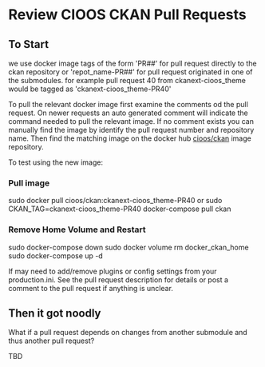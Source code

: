 # Review CIOOS CKAN Pull Requests

## To Start
we use docker image tags of the form 'PR##' for pull request directly to the ckan repository or 'repot_name-PR##' for pull request originated in one of the submodules. for example pull request 40 from ckanext-cioos_theme would be tagged as 'ckanext-cioos_theme-PR40'

To pull the relevant docker image first examine the comments od the pull request. On newer requests an auto generated comment will indicate the command needed to pull the relevant image. If no comment exists you can manually find the image by identify the pull request number and repository name. Then find the matching image on the docker hub [cioos/ckan](https://hub.docker.com/repository/docker/cioos/ckan) image repository.

To test using the new image:

### Pull image
sudo docker pull cioos/ckan:ckanext-cioos_theme-PR40
or
sudo CKAN_TAG=ckanext-cioos_theme-PR40 docker-compose pull ckan

### Remove Home Volume and Restart
sudo docker-compose down
sudo docker volume rm docker_ckan_home
sudo docker-compose up -d

If may need to add/remove plugins or config settings from your production.ini. See the pull request description for details or post a comment to the pull request if anything is unclear.

## Then it got noodly
What if a pull request depends on changes from another submodule and thus another pull request?

TBD
